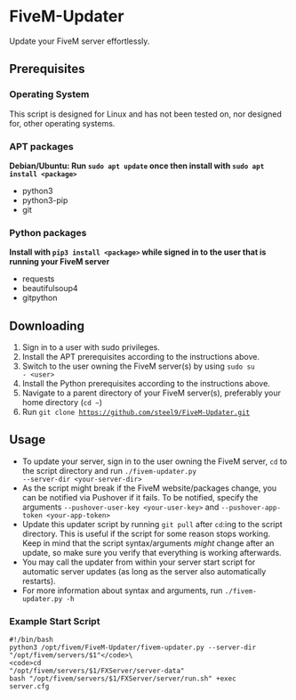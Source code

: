 # FiveM-Updater
Update your FiveM server effortlessly.

## Prerequisites
### Operating System
This script is designed for Linux and has not been tested on, nor designed for, other operating systems.

### APT packages
**Debian/Ubuntu: Run <code>sudo apt update</code> once then install with <code>sudo apt install \<package\></code>**
- python3
- python3-pip
- git

### Python packages
**Install with <code>pip3 install \<package\></code> while signed in to the user that is running your FiveM server**
- requests
- beautifulsoup4
- gitpython

## Downloading
1. Sign in to a user with sudo privileges.
2. Install the APT prerequisites according to the instructions above.
3. Switch to the user owning the FiveM server(s) by using <code>sudo su - \<user\></code>
4. Install the Python prerequisites according to the instructions above.
5. Navigate to a parent directory of your FiveM server(s), preferably your home directory (<code>cd ~</code>)
6. Run <code>git clone https://github.com/steel9/FiveM-Updater.git</code>

## Usage
- To update your server, sign in to the user owning the FiveM server, <code>cd</code> to the script directory and run <code>./fivem-updater.py --server-dir \<your-server-dir\></code>
- As the script might break if the FiveM website/packages change, you can be notified via Pushover if it fails. To be notified, specify the arguments <code>--pushover-user-key \<your-user-key\></code> and <code>--pushover-app-token \<your-app-token\></code>
- Update this updater script by running <code>git pull</code> after <code>cd</code>:ing to the script directory. This is useful if the script for some reason stops working. Keep in mind that the script syntax/arguments _might_ change after an update, so make sure you verify that everything is working afterwards.
- You may call the updater from within your server start script for automatic server updates (as long as the server also automatically restarts).
- For more information about syntax and arguments, run <code>./fivem-updater.py -h</code>

### Example Start Script
<code>#!/bin/bash</code>\
<code>python3 /opt/fivem/FiveM-Updater/fivem-updater.py --server-dir "/opt/fivem/servers/$1"</code>\
<code>cd "/opt/fivem/servers/$1/FXServer/server-data"</code>\
<code>bash "/opt/fivem/servers/$1/FXServer/server/run.sh" +exec server.cfg</code>
